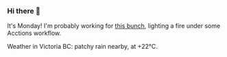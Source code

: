 ### Hi there :wave:

It's Monday! I'm probably working for [this bunch](https://github.com/kohofinancial), lighting a fire under some Acctions workflow.

Weather in Victoria BC: patchy rain nearby, at +22°C.
